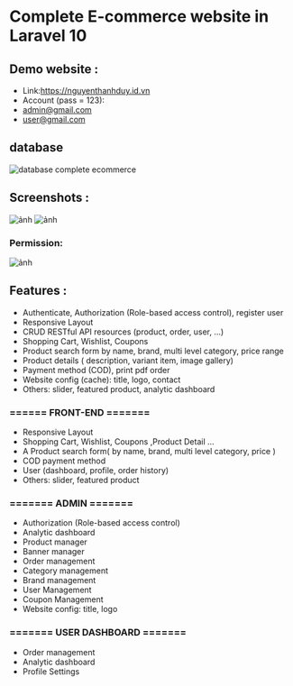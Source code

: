 # Complete E-commerce website in  Laravel 10

## Demo website :
+ Link:https://nguyenthanhduy.id.vn
+ Account (pass = 123):
+ admin@gmail.com
+ user@gmail.com
  
## database
![database complete ecommerce](https://github.com/1119-DuyNguyen/complete-ecommerce-lar/assets/62139508/00f61e19-6c71-471d-ac26-1687a8a34115)

## Screenshots :
![ảnh](https://github.com/1119-DuyNguyen/complete-ecommerce-lar/assets/62139508/36e324c9-b911-402a-80be-a81e4a5fe19a)
![ảnh](https://github.com/1119-DuyNguyen/complete-ecommerce-lar/assets/62139508/bfc47ef4-b481-4b0d-97b0-6001b7801f1d)
### Permission:
![ảnh](https://github.com/1119-DuyNguyen/complete-ecommerce-lar/assets/62139508/328d2667-b32d-41ef-85a4-3a41d26ad829)
## Features :
+ Authenticate, Authorization (Role-based access control), register user
+ Responsive Layout
+ CRUD RESTful API resources (product, order, user, ...)
+ Shopping Cart, Wishlist, Coupons
+ Product search form by name, brand, multi level category, price range 
+ Product details ( description, variant item, image gallery)
+ Payment method (COD), print pdf order
+ Website config (cache): title, logo, contact
+ Others: slider, featured product, analytic dashboard
### ====== FRONT-END =======

- Responsive Layout
- Shopping Cart, Wishlist, Coupons ,Product Detail ...
- A Product search form( by name, brand, multi level category, price )
- COD payment method
- User (dashboard, profile, order history)
- Others: slider, featured product

### ======= ADMIN =======
- Authorization (Role-based access control)
- Analytic dashboard
- Product manager
- Banner manager
- Order management
- Category management
- Brand management
- User Management
- Coupon Management
- Website config: title, logo

### ======= USER DASHBOARD =======

- Order management
- Analytic dashboard
- Profile Settings


